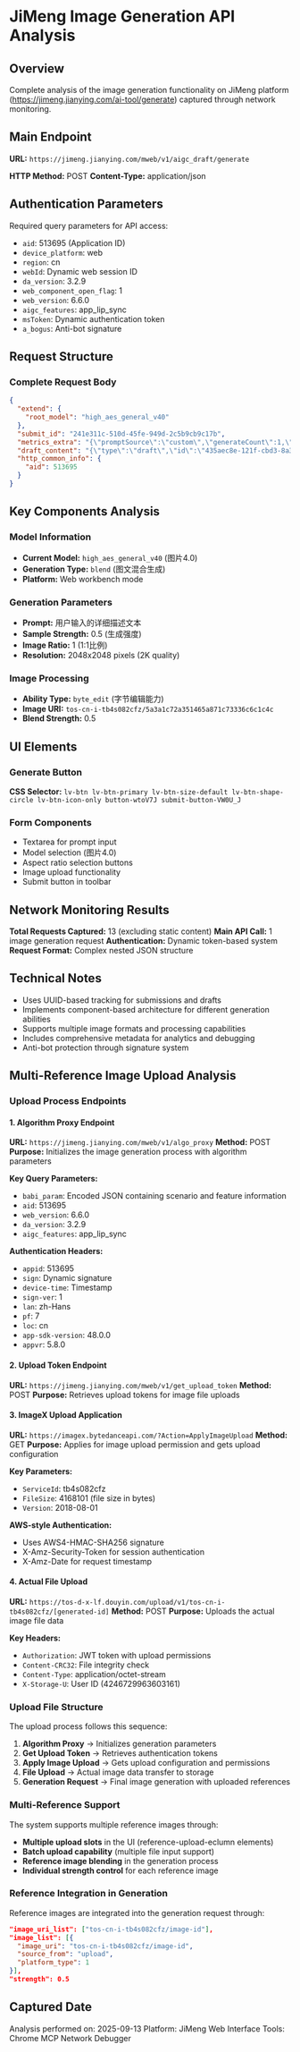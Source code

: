 # JiMeng Image Generation API Analysis

## Overview
Complete analysis of the image generation functionality on JiMeng platform (https://jimeng.jianying.com/ai-tool/generate) captured through network monitoring.

## Main Endpoint
**URL:** `https://jimeng.jianying.com/mweb/v1/aigc_draft/generate`

**HTTP Method:** POST
**Content-Type:** application/json

## Authentication Parameters
Required query parameters for API access:
- `aid`: 513695 (Application ID)
- `device_platform`: web
- `region`: cn
- `webId`: Dynamic web session ID
- `da_version`: 3.2.9
- `web_component_open_flag`: 1
- `web_version`: 6.6.0
- `aigc_features`: app_lip_sync
- `msToken`: Dynamic authentication token
- `a_bogus`: Anti-bot signature

## Request Structure

### Complete Request Body
```json
{
  "extend": {
    "root_model": "high_aes_general_v40"
  },
  "submit_id": "241e311c-510d-45fe-949d-2c5b9cb9c17b",
  "metrics_extra": "{\"promptSource\":\"custom\",\"generateCount\":1,\"enterFrom\":\"click\",\"generateId\":\"241e311c-510d-45fe-949d-2c5b9cb9c17b\",\"isRegenerate\":false}",
  "draft_content": "{\"type\":\"draft\",\"id\":\"435aec8e-121f-cbd3-8a36-91af8a53cf07\",\"min_version\":\"3.0.2\",\"min_features\":[],\"is_from_tsn\":true,\"version\":\"3.2.9\",\"main_component_id\":\"a68310f3-169c-b174-385a-e93b60fd1120\",\"component_list\":[{\"type\":\"image_base_component\",\"id\":\"a68310f3-169c-b174-385a-e93b60fd1120\",\"min_version\":\"3.0.2\",\"aigc_mode\":\"workbench\",\"metadata\":{\"type\":\"\",\"id\":\"7f022e27-5f3c-220d-ef87-b862e217b21b\",\"created_platform\":3,\"created_platform_version\":\"\",\"created_time_in_ms\":\"1757739507325\",\"created_did\":\"\"},\"generate_type\":\"blend\",\"abilities\":{\"type\":\"\",\"id\":\"755edab7-75ae-3882-7a07-30752c090211\",\"blend\":{\"type\":\"\",\"id\":\"b293cd9d-90bd-5259-a1ba-39ad0c4ddddb\",\"min_features\":[],\"core_param\":{\"type\":\"\",\"id\":\"30c57d2a-2b0f-8e48-f6ac-eae21f4ad8a3\",\"model\":\"high_aes_general_v40\",\"prompt\":\"##专业摄影半身像，30岁亚洲女性面对镜头自信演讲，双手做出强调手势，柔光工作室布景，超高清画质8K分辨率，深蓝色渐变背景营造专业氛围，聚光灯聚焦主体，衬衫领口细节清晰，\\\"未来可期\\\"文字醒目呈现在右下角，电影感灯光突出面部表情和手势张力\",\"sample_strength\":0.5,\"image_ratio\":1,\"large_image_info\":{\"type\":\"\",\"id\":\"39fe2ff3-bc39-7620-d1f4-bdb3ed550ba1\",\"height\":2048,\"width\":2048,\"resolution_type\":\"2k\"},\"intelligent_ratio\":false},\"ability_list\":[{\"type\":\"\",\"id\":\"af209d17-6385-4ea4-afc7-cd6993150e96\",\"name\":\"byte_edit\",\"image_uri_list\":[\"tos-cn-i-tb4s082cfz/5a3a1c72a351465a871c73336c6c1c4c\"],\"image_list\":[{\"type\":\"image\",\"id\":\"52156f06-bd80-9f8c-0a9c-61c080ecfcbd\",\"source_from\":\"upload\",\"platform_type\":1,\"name\":\"\",\"image_uri\":\"tos-cn-i-tb4s082cfz/5a3a1c72a351465a871c73336c6c1c4c\",\"width\":0,\"height\":0,\"format\":\"\",\"uri\":\"tos-cn-i-tb4s082cfz/5a3a1c72a351465a871c73336c6c1c4c\"}],\"strength\":0.5}],\"prompt_placeholder_info_list\":[{\"type\":\"\",\"id\":\"e382a875-d50c-b6e0-f33d-906297a11861\",\"ability_index\":0}],\"postedit_param\":{\"type\":\"\",\"id\":\"af4311d0-10e4-fcb4-eed5-cb8f1c4cb6b7\",\"generate_type\":0}}}}]}",
  "http_common_info": {
    "aid": 513695
  }
}
```

## Key Components Analysis

### Model Information
- **Current Model:** `high_aes_general_v40` (图片4.0)
- **Generation Type:** `blend` (图文混合生成)
- **Platform:** Web workbench mode

### Generation Parameters
- **Prompt:** 用户输入的详细描述文本
- **Sample Strength:** 0.5 (生成强度)
- **Image Ratio:** 1 (1:1比例)
- **Resolution:** 2048x2048 pixels (2K quality)

### Image Processing
- **Ability Type:** `byte_edit` (字节编辑能力)
- **Image URI:** `tos-cn-i-tb4s082cfz/5a3a1c72a351465a871c73336c6c1c4c`
- **Blend Strength:** 0.5

## UI Elements

### Generate Button
**CSS Selector:** `lv-btn lv-btn-primary lv-btn-size-default lv-btn-shape-circle lv-btn-icon-only button-wtoV7J submit-button-VW0U_J`

### Form Components
- Textarea for prompt input
- Model selection (图片4.0)
- Aspect ratio selection buttons
- Image upload functionality
- Submit button in toolbar

## Network Monitoring Results
**Total Requests Captured:** 13 (excluding static content)
**Main API Call:** 1 image generation request
**Authentication:** Dynamic token-based system
**Request Format:** Complex nested JSON structure

## Technical Notes
- Uses UUID-based tracking for submissions and drafts
- Implements component-based architecture for different generation abilities
- Supports multiple image formats and processing capabilities
- Includes comprehensive metadata for analytics and debugging
- Anti-bot protection through signature system

## Multi-Reference Image Upload Analysis

### Upload Process Endpoints

#### 1. Algorithm Proxy Endpoint
**URL:** `https://jimeng.jianying.com/mweb/v1/algo_proxy`
**Method:** POST
**Purpose:** Initializes the image generation process with algorithm parameters

**Key Query Parameters:**
- `babi_param`: Encoded JSON containing scenario and feature information
- `aid`: 513695
- `web_version`: 6.6.0
- `da_version`: 3.2.9
- `aigc_features`: app_lip_sync

**Authentication Headers:**
- `appid`: 513695
- `sign`: Dynamic signature
- `device-time`: Timestamp
- `sign-ver`: 1
- `lan`: zh-Hans
- `pf`: 7
- `loc`: cn
- `app-sdk-version`: 48.0.0
- `appvr`: 5.8.0

#### 2. Upload Token Endpoint
**URL:** `https://jimeng.jianying.com/mweb/v1/get_upload_token`
**Method:** POST
**Purpose:** Retrieves upload tokens for image file uploads

#### 3. ImageX Upload Application
**URL:** `https://imagex.bytedanceapi.com/?Action=ApplyImageUpload`
**Method:** GET
**Purpose:** Applies for image upload permission and gets upload configuration

**Key Parameters:**
- `ServiceId`: tb4s082cfz
- `FileSize`: 4168101 (file size in bytes)
- `Version`: 2018-08-01

**AWS-style Authentication:**
- Uses AWS4-HMAC-SHA256 signature
- X-Amz-Security-Token for session authentication
- X-Amz-Date for request timestamp

#### 4. Actual File Upload
**URL:** `https://tos-d-x-lf.douyin.com/upload/v1/tos-cn-i-tb4s082cfz/[generated-id]`
**Method:** POST
**Purpose:** Uploads the actual image file data

**Key Headers:**
- `Authorization`: JWT token with upload permissions
- `Content-CRC32`: File integrity check
- `Content-Type`: application/octet-stream
- `X-Storage-U`: User ID (4246729963603161)

### Upload File Structure

The upload process follows this sequence:
1. **Algorithm Proxy** → Initializes generation parameters
2. **Get Upload Token** → Retrieves authentication tokens
3. **Apply Image Upload** → Gets upload configuration and permissions
4. **File Upload** → Actual image data transfer to storage
5. **Generation Request** → Final image generation with uploaded references

### Multi-Reference Support

The system supports multiple reference images through:
- **Multiple upload slots** in the UI (reference-upload-eclumn elements)
- **Batch upload capability** (multiple file input support)
- **Reference image blending** in the generation process
- **Individual strength control** for each reference image

### Reference Integration in Generation

Reference images are integrated into the generation request through:
```json
"image_uri_list": ["tos-cn-i-tb4s082cfz/image-id"],
"image_list": [{
  "image_uri": "tos-cn-i-tb4s082cfz/image-id",
  "source_from": "upload",
  "platform_type": 1
}],
"strength": 0.5
```

## Captured Date
Analysis performed on: 2025-09-13
Platform: JiMeng Web Interface
Tools: Chrome MCP Network Debugger